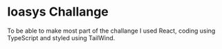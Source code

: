 # Ioasys Challange
To be able to make most part of the challange I used React, coding using TypeScript and styled using TailWind.

